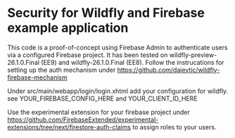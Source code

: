 # Security for Wildfly and Firebase example application

This code is a proof-of-concept using Firebase Admin to authenticate users via a configured Firebase project. It has been tested on wildfly-preview-26.1.0.Final (EE9) and wildfly-26.1.0.Final (EE8).
Follow the instrucations for setting up the auth mechanism under
https://github.com/dajevtic/wildfly-firebase-mechanism

Under src/main/webapp/login/login.xhtml add your configuration for wildfly. see
YOUR_FIREBASE_CONFIG_HERE and YOUR_CLIENT_ID_HERE

Use the experimental extension for your firebase project under
https://github.com/FirebaseExtended/experimental-extensions/tree/next/firestore-auth-claims
to assign roles to your users.
